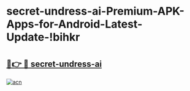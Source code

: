 # secret-undress-ai-Premium-APK-Apps-for-Android-Latest-Update-!bihkr

# <h2><a href="https://tk8bpu.esa.edu.pl?title=secret-undress-ai&ref=bihkr">🔗👉 🔴 secret-undress-ai</a></h2>

[![acn](https://github.com/user-attachments/assets/0f9c940e-d8b0-45ae-aac7-cd30a18b3e1c)](https://tk8bpu.esa.edu.pl?title=secret-undress-ai&ref=bihkr)

